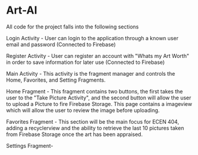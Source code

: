 # Art-AI
All code for the project falls into the following sections

Login Activity - User can login to the application through a known user email and password (Connected to Firebase)

Register Activity - User can register an account with "Whats my Art Worth" in order to save information for later use (Connected to Firebase)

Main Activity - This activity is the fragment manager and controls the Home, Favorites, and Setting Fragments. 

Home Fragment - This fragment contains two buttons, the first takes the user to the "Take Picture Activity", and the second button will allow the user to upload a Picture to fire
Firebase Storage. This page contains a imageview which will allow the user to review the image before uploading. 

Favorites Fragment - This section will be the main focus for ECEN 404, adding a recyclerview and the ability to retrieve the last 10 pictures taken from Firebase Storage once 
the art has been appraised.

Settings Fragment- 
